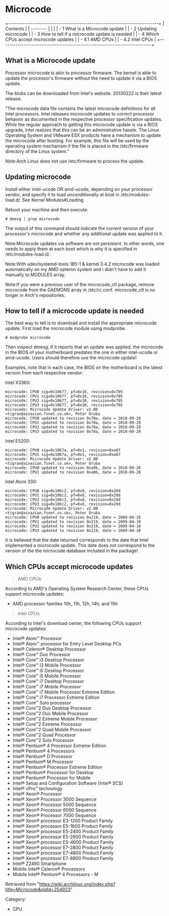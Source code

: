 Microcode
=========

+--------------------------------------------------------------------------+
| Contents                                                                 |
| --------                                                                 |
|                                                                          |
| -   1 What is a Microcode update                                         |
| -   2 Updating microcode                                                 |
| -   3 How to tell if a microcode update is needed                        |
| -   4 Which CPUs accept microcode updates                                |
|     -   4.1 AMD CPUs                                                     |
|     -   4.2 Intel CPUs                                                   |
+--------------------------------------------------------------------------+

What is a Microcode update
--------------------------

Processor microcode is akin to processor firmware. The kernel is able to
update the processor's firmware without the need to update it via a BIOS
update.

The blobs can be downloaded from Intel's website. 20130222 is their
latest release.

"The microcode data file contains the latest microcode definitions for
all Intel processors. Intel releases microcode updates to correct
processor behavior as documented in the respective processor
specification updates. While the regular approach to getting this
microcode update is via a BIOS upgrade, Intel realizes that this can be
an administrative hassle. The Linux Operating System and VMware ESX
products have a mechanism to update the microcode after booting. For
example, this file will be used by the operating system mechanism if the
file is placed in the /etc/firmware directory of the Linux system."

Note:Arch Linux does not use /etc/firmware to process the update.

Updating microcode
------------------

Install either intel-ucode OR amd-ucode, depending on your processor
vendor, and specify it to load unconditionally at boot in
/etc/modules-load.d/. See Kernel Modules#Loading

Reboot your machine and then execute:

    # dmesg | grep microcode

The output of this command should indicate the current version of your
processor's microcode and whether any additional update was applied to
it.

Note:Microcode updates via software are not persistent. In other words,
one needs to apply them at each boot which is why it is specified in
/etc/modules-load.d/.

Note:With udev/systemd-tools 185-1 & kernel 3.4.2 microcode was loaded
automatically on my AMD opteron system and i didn't have to add it
manually to MODULES array.

  

Note:If you were a previous user of the microcode_ctl package, remove
microcode from the DAEMONS array in /etc/rc.conf. microcode_ctl is no
longer in Arch's repositories.

How to tell if a microcode update is needed
-------------------------------------------

The best way to tell is to download and install the appropriate
microcode update. First load the microcode module using modprobe.

    # modprobe microcode

Then inspect dmesg, if it reports that an update was applied, the
microcode in the BIOS of your motherboard predates the one in either
intel-ucode or amd-ucode. Users should therefore use the microcode
update!

Examples, note that in each case, the BIOS on the motherboard is the
latest version from each respective vendor:

Intel X3360:

    microcode: CPU0 sig=0x10677, pf=0x10, revision=0x705
    microcode: CPU1 sig=0x10677, pf=0x10, revision=0x705
    microcode: CPU2 sig=0x10677, pf=0x10, revision=0x705
    microcode: CPU3 sig=0x10677, pf=0x10, revision=0x705
    microcode: Microcode Update Driver: v2.00 <tigran@aivazian.fsnet.co.uk>, Peter Oruba
    microcode: CPU0 updated to revision 0x70a, date = 2010-09-29
    microcode: CPU1 updated to revision 0x70a, date = 2010-09-29
    microcode: CPU2 updated to revision 0x70a, date = 2010-09-29
    microcode: CPU3 updated to revision 0x70a, date = 2010-09-29

Intel E5200:

    microcode: CPU0 sig=0x1067a, pf=0x1, revision=0xa07
    microcode: CPU1 sig=0x1067a, pf=0x1, revision=0xa07
    microcode: Microcode Update Driver: v2.00 <tigran@aivazian.fsnet.co.uk>, Peter Oruba
    microcode: CPU0 updated to revision 0xa0b, date = 2010-09-28
    microcode: CPU1 updated to revision 0xa0b, date = 2010-09-28

Intel Atom 330:

    microcode: CPU0 sig=0x106c2, pf=0x8, revision=0x20d
    microcode: CPU1 sig=0x106c2, pf=0x8, revision=0x20d
    microcode: CPU2 sig=0x106c2, pf=0x8, revision=0x20d
    microcode: CPU3 sig=0x106c2, pf=0x8, revision=0x20d
    microcode: Microcode Update Driver: v2.00 <tigran@aivazian.fsnet.co.uk>, Peter Oruba
    microcode: CPU0 updated to revision 0x219, date = 2009-04-10
    microcode: CPU1 updated to revision 0x219, date = 2009-04-10
    microcode: CPU2 updated to revision 0x219, date = 2009-04-10
    microcode: CPU3 updated to revision 0x219, date = 2009-04-10

It is believed that the date returned corresponds to the date that Intel
implemented a microcode update. This date does not correspond to the
version of the the microcode database included in the package!

Which CPUs accept microcode updates
-----------------------------------

> AMD CPUs

According to AMD's Operating System Research Center, these CPUs support
microcode updates:

-   AMD processor families 10h, 11h, 12h, 14h, and 15h

> Intel CPUs

According to Intel's download center, the following CPUs support
microcode updates:

-   Intel® Atom™ Processor
-   Intel® Atom™ processor for Entry Level Desktop PCs
-   Intel® Celeron® Desktop Processor
-   Intel® Core™ Duo Processor
-   Intel® Core™ i3 Desktop Processor
-   Intel® Core™ i3 Mobile Processor
-   Intel® Core™ i5 Desktop Processor
-   Intel® Core™ i5 Mobile Processor
-   Intel® Core™ i7 Desktop Processor
-   Intel® Core™ i7 Mobile Processor
-   Intel® Core™ i7 Mobile Processor Extreme Edition
-   Intel® Core™ i7 Processor Extreme Edition
-   Intel® Core™ Solo processor
-   Intel® Core™2 Duo Desktop Processor
-   Intel® Core™2 Duo Mobile Processor
-   Intel® Core™2 Extreme Mobile Processor
-   Intel® Core™2 Extreme Processor
-   Intel® Core™2 Quad Mobile Processor
-   Intel® Core™2 Quad Processor
-   Intel® Core™2 Solo Processor
-   Intel® Pentium® 4 Processor Extreme Edition
-   Intel® Pentium® 4 Processors
-   Intel® Pentium® D Processor
-   Intel® Pentium® M Processor
-   Intel® Pentium® Processor Extreme Edition
-   Intel® Pentium® Processor for Desktop
-   Intel® Pentium® Processor for Mobile
-   Intel® Setup and Configuration Software (Intel® SCS)
-   Intel® vPro™ technology
-   Intel® Xeon® Processor
-   Intel® Xeon® Processor 3000 Sequence
-   Intel® Xeon® Processor 5000 Sequence
-   Intel® Xeon® Processor 6000 Sequence
-   Intel® Xeon® Processor 7000 Sequence
-   Intel® Xeon® processor E3-1200 Product Family
-   Intel® Xeon® processor E5-1600 Product Family
-   Intel® Xeon® processor E5-2400 Product Family
-   Intel® Xeon® processor E5-2600 Product Family
-   Intel® Xeon® processor E5-4600 Product Family
-   Intel® Xeon® processor E7-2800 Product Family
-   Intel® Xeon® processor E7-4800 Product Family
-   Intel® Xeon® processor E7-8800 Product Family
-   Intel® Z2460 Smartphone
-   Mobile Intel® Celeron® Processors
-   Mobile Intel® Pentium® 4 Processors - M

Retrieved from
"https://wiki.archlinux.org/index.php?title=Microcode&oldid=254923"

Category:

-   CPU
